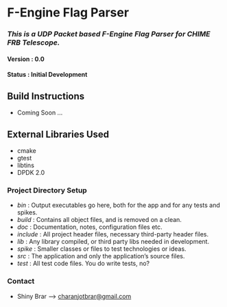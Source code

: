 # F-Engine Flag Parser
### _This is a UDP Packet based F-Engine Flag Parser for CHIME FRB Telescope._
#### Version : 0.0
#### Status  : Initial Development

## Build Instructions

* Coming Soon ...

## External Libraries Used

* cmake
* gtest 
* libtins
* DPDK 2.0

### Project Directory Setup ###

* _bin_     : Output executables go here, both for the app and for any tests and spikes.
* _build_   : Contains all object files, and is removed on a clean.
* _doc_     : Documentation, notes, configuration files etc.
* _include_ : All project header files, necessary third-party header files.
* _lib_     : Any library compiled, or third party libs needed in development.
* _spike_   : Smaller classes or files to test technologies or ideas. 
* _src_     : The application and only the application’s source files.
* _test_    : All test code files. You do write tests, no?

### Contact ###

* Shiny Brar --> charanjotbrar@gmail.com
